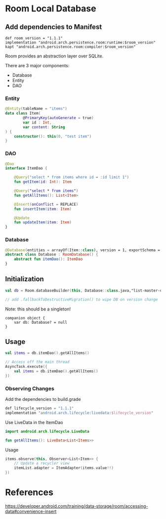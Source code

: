 # Room Local Database

## Add dependencies to Manifest
```
def room_version = "1.1.1"
implementation "android.arch.persistence.room:runtime:$room_version"
kapt "android.arch.persistence.room:compiler:$room_version"
```

Room provides an abstraction layer over SQLite. 

There are 3 major components:
- Database
- Entity
- DAO

### Entity

```kotlin
@Entity(tableName = "items")
data class Item(
        @PrimaryKey(autoGenerate = true)
        var id : Int,
        var content: String
) {
    constructor(): this(0, "test item")
}
```

### DAO

```kotlin
@Dao
interface ItemDao {

    @Query("select * from items where id = :id limit 1")
    fun getItem(id: Int): Item

    @Query("select * from items")
    fun getAllItems(): List<Item>

    @Insert(onConflict = REPLACE)
    fun insertItem(item: Item)

    @Update
    fun updateItem(item: Item)
}
```

### Database

```kotlin
@Database(entities = arrayOf(Item::class), version = 1, exportSchema = false)
abstract class Database : RoomDatabase() {
    abstract fun itemDao(): ItemDao
}
```

## Initialization

```kotlin
val db = Room.databaseBuilder(this, Database::class.java,"list-master-db").build()

// add .fallbackToDestructiveMigration() to wipe DB on version change
```

Note: this should be a singleton!

```
companion object {
    var db: Database? = null
}

```

## Usage

```kotlin
val items = db.itemDao().getAllItems()

// Access off the main thread
AsyncTask.execute({
    val items = db.itemDao().getAllItems()
})
```

### Observing Changes

Add the dependencies to build.grade
```kotlin
def lifecycle_version = "1.1.1"
implementation "android.arch.lifecycle:livedata:$lifecycle_version"
```

Use LiveData in the ItemDao
```kotlin
import android.arch.lifecycle.LiveData

fun getAllItems(): LiveData<List<Items>>

```

Usage
```kotlin
items.observe(this, Observer<List<Item>> {
    // Update a recycler view
    itemList.adapter = ItemAdapter(items.value!!)
})
```

# References
https://developer.android.com/training/data-storage/room/accessing-data#convenience-insert